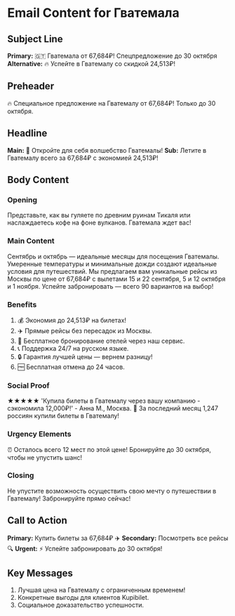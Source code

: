 # Email Content for Гватемала

## Subject Line
**Primary:** 🇬🇹 Гватемала от 67,684₽! Спецпредложение до 30 октября
**Alternative:** 🔥 Успейте в Гватемалу со скидкой 24,513₽!

## Preheader
🔥 Специальное предложение на Гватемалу от 67,684₽! Только до 30 октября.

## Headline
**Main:** 🌅 Откройте для себя волшебство Гватемалы!
**Sub:** Летите в Гватемалу всего за 67,684₽ с экономией 24,513₽!

## Body Content

### Opening
Представьте, как вы гуляете по древним руинам Тикаля или наслаждаетесь кофе на фоне вулканов. Гватемала ждет вас!

### Main Content
Сентябрь и октябрь — идеальные месяцы для посещения Гватемалы. Умеренные температуры и минимальные дожди создают идеальные условия для путешествий. Мы предлагаем вам уникальные рейсы из Москвы по цене от 67,684₽ с вылетами 15 и 22 сентября, 5 и 12 октября и 1 ноября. Успейте забронировать — всего 90 вариантов на выбор!

### Benefits
1. 💰 Экономия до 24,513₽ на билетах!
2. ✈️ Прямые рейсы без пересадок из Москвы.
3. 🏨 Бесплатное бронирование отелей через наш сервис.
4. 📞 Поддержка 24/7 на русском языке.
5. 🔒 Гарантия лучшей цены — вернем разницу!
6. 🆓 Бесплатная отмена до 24 часов.

### Social Proof
★★★★★ 'Купила билеты в Гватемалу через вашу компанию - сэкономила 12,000₽!' - Анна М., Москва. 🎯 За последний месяц 1,247 россиян купили билеты в Гватемалу!

### Urgency Elements
⏰ Осталось всего 12 мест по этой цене! Бронируйте до 30 октября, чтобы не упустить шанс!

### Closing
Не упустите возможность осуществить свою мечту о путешествии в Гватемалу! Забронируйте прямо сейчас!

## Call to Action
**Primary:** Купить билеты за 67,684₽ ✈️
**Secondary:** Посмотреть все рейсы 🔍
**Urgent:** ⚡ Успейте забронировать до 30 октября!

## Key Messages
1. Лучшая цена на Гватемалу с ограниченным временем!
2. Конкретные выгоды для клиентов Kupibilet.
3. Социальное доказательство успешности.
